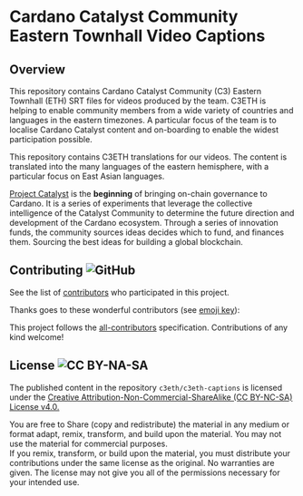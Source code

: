 # Cardano Catalyst Community Eastern Townhall Video Captions
## Overview

This repository contains Cardano Catalyst Community (C3) Eastern Townhall (ETH) SRT files for videos produced by the team. 
C3ETH is helping to enable community members from a wide variety of countries and languages in the eastern timezones. 
A particular focus of the team is to localise Cardano Catalyst content and on-boarding to enable the widest participation possible.

This repository contains C3ETH translations for our videos. 
The content is translated into the many languages of the eastern hemisphere, with a particular focus on East Asian languages.

[Project Catalyst](https://cardano.ideascale.com/) is the **beginning** of bringing on-chain governance to Cardano. 
It is a series of experiments that leverage the collective intelligence of the Catalyst Community to determine
the future direction and development of the Cardano ecosystem. Through a series of innovation funds, the community 
sources ideas decides which to fund, and finances them. Sourcing the best ideas for building a global blockchain.

## Contributing ![GitHub](https://img.shields.io/github/contributors/c3eth/c3eth.github.io)

See the list of [contributors](https://github.com/c3eth/c3eth.github.io/graphs/contributors) who participated in this project.

Thanks goes to these wonderful contributors (see [emoji key](https://allcontributors.org/docs/en/emoji-key)):

<!-- ALL-CONTRIBUTORS-LIST:START - Do not remove or modify this section -->
<!-- ALL-CONTRIBUTORS-LIST:END -->

This project follows the [all-contributors](https://github.com/all-contributors/all-contributors) specification. Contributions of any kind welcome!

## License ![CC BY-NA-SA](https://img.shields.io/badge/license-CC%20BY--NA--SA%204.0-green)

The published content in the repository `c3eth/c3eth-captions` is licensed under the [Creative Attribution-Non-Commercial-ShareAlike (CC BY-NC-SA) License v4.0.](https://creativecommons.org/licenses/by-nc-sa/4.0/)

You are free to Share (copy and redistribute) the material in any medium or format
adapt, remix, transform, and build upon the material. You may not use the material for commercial purposes.  
If you remix, transform, or build upon the material, you must distribute your contributions under the same 
license as the original. No warranties are given. The license may not give you all of the permissions 
necessary for your intended use.